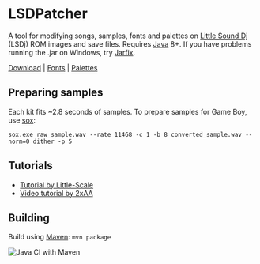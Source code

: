 # LSDPatcher

A tool for modifying songs, samples, fonts and palettes on [Little Sound Dj][lsdj] (LSDj) ROM images and save files. Requires
[Java][java] 8+. If you have problems running the .jar on Windows, try [Jarfix][jarfix].

[Download][releases] | [Fonts][lsdfnts] | [Palettes][lsdpals]

## Preparing samples

Each kit fits ~2.8 seconds of samples. To prepare samples for Game Boy, use [sox]:

```shell
sox.exe raw_sample.wav --rate 11468 -c 1 -b 8 converted_sample.wav --norm=0 dither -p 5
```
## Tutorials
- [Tutorial by Little-Scale](http://little-scale.blogspot.com/2008/11/how-to-prepare-samples-and-create-lsdj.html)
- [Video tutorial by 2xAA](http://www.youtube.com/watch?v=FGeVrW5Jxww)

## Building

Build using [Maven](https://maven.apache.org/): `mvn package`

![Java CI with Maven](https://github.com/jkotlinski/lsdpatch/workflows/Java%20CI%20with%20Maven/badge.svg)

[lsdj]: https://www.littlesounddj.com/
[sox]: http://sox.sourceforge.net/
[releases]: https://github.com/jkotlinski/lsdpatch/releases
[wiki]: https://github.com/jkotlinski/lsdpatch/wiki/Documentation
[jarfix]: http://johann.loefflmann.net/en/software/jarfix/index.html
[java]: http://www.java.com/
[lsdfnts]: https://github.com/psgcabal/lsdfonts
[lsdpals]: https://github.com/psgcabal/lsdpals
